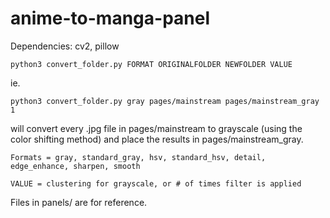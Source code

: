 # anime-to-manga-panel

Dependencies: cv2, pillow

```
python3 convert_folder.py FORMAT ORIGINALFOLDER NEWFOLDER VALUE
```

ie.
```
python3 convert_folder.py gray pages/mainstream pages/mainstream_gray 1
```

will convert every .jpg file in pages/mainstream to grayscale (using the color shifting method) and place the results in pages/mainstream_gray.

```
Formats = gray, standard_gray, hsv, standard_hsv, detail, edge_enhance, sharpen, smooth
```

```
VALUE = clustering for grayscale, or # of times filter is applied
```
Files in panels/ are for reference.
